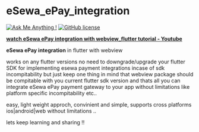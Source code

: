 # eSewa_ePay_integration

 [![Ask Me Anything !](https://img.shields.io/badge/Ask%20me-anything-1abc9c.svg)](https://GitHub.com/kaledai/ama)     [![GitHub license](https://img.shields.io/github/license/Naereen/StrapDown.js.svg)](hhttps://github.com/kaledai/dynamic_img_slider.git/LICENSE)



[**watch eSewa ePay integration with webview_flutter tutorial - Youtube**](https://youtu.be/qwVpNj_flo8)

**eSewa ePay integration** in flutter with webview

works on any flutter versions no need to downgrade/upgrade your flutter SDK for implementing esewa payment integrations incase of sdk incompitability but just keep one thing in mind that webview package should be compitable with you current flutter sdk version and thats all you can integrate eSewa ePay payment gateway to your app without limitations like platform specific incompitability etc..

easy, light weight approch, convinient and simple, supports cross platforms ios|android|web without limitations ..

lets keep learning and sharing !!
